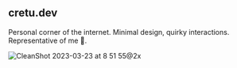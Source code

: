 ## cretu.dev

Personal corner of the internet. Minimal design, quirky interactions. Representative of me 💫.

![CleanShot 2023-03-23 at 8 51 55@2x](https://user-images.githubusercontent.com/45521157/227318643-3776fb8c-5c84-41f4-bc0f-5b7ed2e50d03.png)
